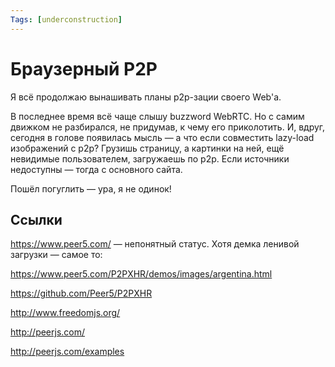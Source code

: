 ```yaml
---
Tags: [underconstruction]
---
```


# Браузерный P2P

Я всё продолжаю вынашивать планы p2p-зации своего Web'а.

В последнее время всё чаще слышу buzzword WebRTC. Но с самим движком не разбирался, не придумав, к чему его приколотить. И, вдруг, сегодня в голове появилась мысль — а что если совместить lazy-load изображений с p2p? Грузишь страницу, а картинки на ней, ещё невидимые пользователем, загружаешь по p2p. Если источники недоступны — тогда с основного сайта.

Пошёл погуглить — ура, я не одинок!

## Ссылки

https://www.peer5.com/ — непонятный статус. Хотя демка ленивой загрузки — самое то:

https://www.peer5.com/P2PXHR/demos/images/argentina.html

https://github.com/Peer5/P2PXHR

http://www.freedomjs.org/

http://peerjs.com/

http://peerjs.com/examples
